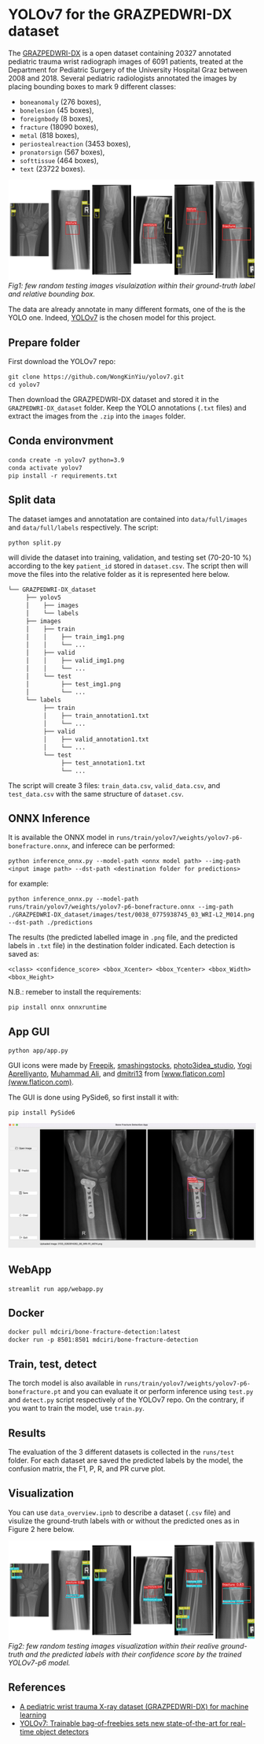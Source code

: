 # YOLOv7 for the GRAZPEDWRI-DX dataset

The [GRAZPEDWRI-DX](https://www.nature.com/articles/s41597-022-01328-z) is a open dataset containing 20327 annotated pediatric trauma wrist radiograph images of 6091 patients, treated at the Department for Pediatric Surgery of the University Hospital Graz between 2008 and 2018. Several pediatric radiologists annotated the images by placing bounding boxes to mark 9 different classes:

- `boneanomaly`  (276 boxes),
- `bonelesion` (45 boxes),
- `foreignbody` (8 boxes),
- `fracture` (18090 boxes),
- `metal` (818 boxes),
- `periostealreaction` (3453 boxes),
- `pronatorsign` (567 boxes),
- `softtissue` (464 boxes),
- `text` (23722 boxes).

![overview](images/overview.png)
*Fig1: few random testing images visulaization within their ground-truth label and relative bounding box.*

The data are already annotate in many different formats, one of the is the YOLO one. Indeed, [YOLOv7](https://github.com/WongKinYiu/yolov7.git) is the chosen model for this project.

## Prepare folder

First download the YOLOv7 repo:

    git clone https://github.com/WongKinYiu/yolov7.git
    cd yolov7

Then download the GRAZPEDWRI-DX dataset and stored it in the `GRAZPEDWRI-DX_dataset` folder. Keep the YOLO annotations (`.txt` files) and extract the images from the `.zip` into the `images` folder.

## Conda environvment

    conda create -n yolov7 python=3.9
    conda activate yolov7
    pip install -r requirements.txt

## Split data

The dataset iamges and annotatation are contained into `data/full/images` and `data/full/labels` respectively. The script:

    python split.py

will divide the dataset into training, validation, and testing set (70-20-10 %) according to the key `patient_id` stored in `dataset.csv`. The script then will move the files into the relative folder as it is represented here below.


    └── GRAZPEDWRI-DX_dataset     
         ├── yolov5
         │    ├── images
         │    └── labels
         ├── images
         │    ├── train
         │    │    ├── train_img1.png
         │    │    └── ...
         │    ├── valid
         │    │    ├── valid_img1.png
         │    │    └── ...
         │    └── test
         │         ├── test_img1.png
         │         └── ...
         └── labels
              ├── train
              │    ├── train_annotation1.txt
              │    └── ...
              ├── valid
              │    ├── valid_annotation1.txt
              │    └── ...
              └── test
                   ├── test_annotation1.txt
                   └── ...

The script will create 3 files: `train_data.csv`, `valid_data.csv`, and `test_data.csv` with the same structure of `dataset.csv`.

## ONNX Inference

It is available the ONNX model in `runs/train/yolov7/weights/yolov7-p6-bonefracture.onnx`, and inferece can be performed:

    python inference_onnx.py --model-path <onnx model path> --img-path <input image path> --dst-path <destination folder for predictions>

for example:

    python inference_onnx.py --model-path runs/train/yolov7/weights/yolov7-p6-bonefracture.onnx --img-path ./GRAZPEDWRI-DX_dataset/images/test/0038_0775938745_03_WRI-L2_M014.png --dst-path ./predictions

The results (the predicted labelled image in `.png` file, and the predicted labels in `.txt` file) in the destination folder indicated. Each detection is saved as:

    <class> <confidence_score> <bbox_Xcenter> <bbox_Ycenter> <bbox_Width> <bbox_Height>

N.B.: remeber to install the requirements:

    pip install onnx onnxruntime

## App GUI

    python app/app.py

GUI icons were made by [Freepik](https://www.flaticon.com/authors/freepik), [smashingstocks](https://www.flaticon.com/authors/smashingstocks), [photo3idea_studio](https://www.flaticon.com/authors/photo3idea-studio), [Yogi Aprelliyanto](https://www.flaticon.com/authors/yogi-aprelliyanto), [Muhammad Ali](https://www.flaticon.com/authors/muhammad-ali), and [dmitri13](https://www.flaticon.com/authors/dmitri13) from [www.flaticon.com](www.flaticon.com).

The GUI is done using PySide6, so first install it with:

    pip install PySide6

![overview](images/app.png)

## WebApp

    streamlit run app/webapp.py  

## Docker

    docker pull mdciri/bone-fracture-detection:latest
    docker run -p 8501:8501 mdciri/bone-fracture-detection

## Train, test, detect

The torch model is also available in `runs/train/yolov7/weights/yolov7-p6-bonefracture.pt` and you can evaluate it or perform inference using `test.py` and `detect.py` script respectively of the YOLOv7 repo. On the contrary, if you want to train the model, use `train.py`.

## Results

The evaluation of the 3 different datasets is collected in the `runs/test` folder. For each dataset are saved the predicted labels by the model, the confusion matrix, the F1, P, R, and PR curve plot.

## Visualization

You can use `data_overview.ipnb` to describe a dataset (`.csv` file) and visulize the ground-truth labels with or without the predicted ones as in Figure 2 here below.

![overview](images/overview_pred.png)
*Fig2: few random testing images visualization within their realive ground-truth and the predicted labels with their confidence score by the trained YOLOv7-p6 model.*

## References

- [A pediatric wrist trauma X-ray dataset (GRAZPEDWRI-DX) for machine learning](https://www.nature.com/articles/s41597-022-01328-z)
- [YOLOv7: Trainable bag-of-freebies sets new state-of-the-art for real-time object detectors](https://arxiv.org/abs/2207.02696)

